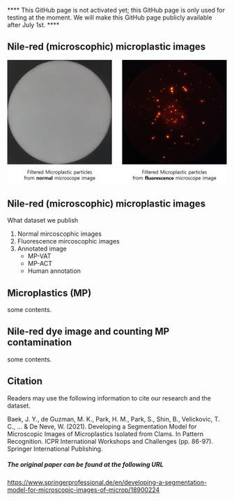 **** This GitHub page is not activated yet; this GitHub page is only used for testing at the moment. We will make this GitHub page publicly available after July 1st. ****



## Nile-red (microscophic) microplastic images


![Caption for subfigure (a).](sample_image.png)



## Nile-red (microscophic) microplastic images
What dataset we publish
1. Normal mircoscophic images 
2. Fluorescence mircoscophic images 
3. Annotated image
   * MP-VAT
   * MP-ACT
   * Human annotation


## Microplastics (MP)

some contents.

## Nile-red dye image and counting MP contamination

some contents.

## Citation 

Readers may use the following information to cite our research and the dataset.

Baek, J. Y., de Guzman, M. K., Park, H. M., Park, S., Shin, B., Velickovic, T. C., ... & De Neve, W. (2021). Developing a Segmentation Model for Microscopic Images of Microplastics Isolated from Clams. In Pattern Recognition. ICPR International Workshops and Challenges (pp. 86-97). Springer International Publishing.


##### The original paper can be found at the following URL

https://www.springerprofessional.de/en/developing-a-segmentation-model-for-microscopic-images-of-microp/18900224
